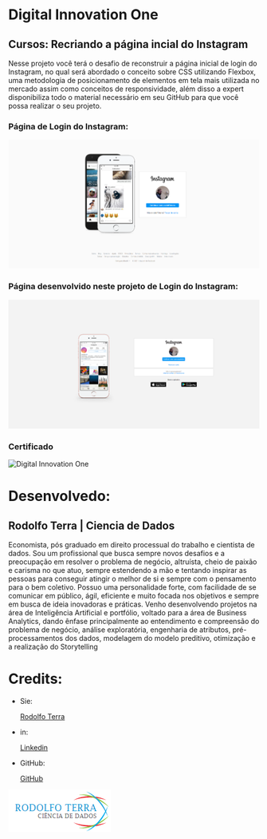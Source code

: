 # Digital Innovation One

## Cursos: Recriando a página incial do Instagram

Nesse projeto você terá o desafio de reconstruir a página inicial de login do Instagram, no qual será abordado o conceito sobre CSS utilizando Flexbox, uma metodologia de posicionamento de elementos em tela mais utilizada no mercado assim como conceitos de responsividade, além disso a expert disponibiliza todo o material necessário em seu GitHub para que você possa realizar o seu projeto.

### Página de Login do Instagram:

![Instagram](https://raw.githubusercontent.com/rodolffoterra/create_page_instagram/main/img/page%20do%20Instagram.png)


### Página desenvolvido neste projeto de Login do Instagram:


![Instagram](https://raw.githubusercontent.com/rodolffoterra/create_page_instagram/main/img/meu%20projeto.png)


### Certificado

![Digital Innovation One](https://raw.githubusercontent.com/rodolffoterra/create_page_instagram/main/img/certificado_%20Recriando_p%C3%A1gina_Instagram.pdf_page_1.png)


# Desenvolvedo:

## Rodolfo Terra | Ciencia de Dados

Economista, pós graduado em direito processual do trabalho e cientista de dados. Sou um profissional que busca sempre novos desafios e a preocupação em resolver o problema de negócio, altruísta, cheio de paixão e carisma no que atuo, sempre estendendo a mão e tentando inspirar as pessoas para conseguir atingir o melhor de si e sempre com o pensamento para o bem coletivo. Possuo uma personalidade forte, com facilidade de se comunicar em público, ágil, eficiente e muito focada nos objetivos e sempre em busca de ideia inovadoras e práticas. Venho desenvolvendo projetos na área de Inteligência Artificial e  portfólio,  voltado para a área de Business Analytics, dando ênfase principalmente ao entendimento e compreensão do problema de negócio, análise exploratória, engenharia de atributos, pré-processamentos dos dados, modelagem do modelo preditivo, otimização e a realização do Storytelling


# Credits:

 * Sie:
	<p style="text-align: left;"><a href="http://www.rodolfoterra.com">Rodolfo Terra</a></p>

 * in:
	<p style="text-align: left;"><a href="https://www.linkedin.com/in/rodolffoterra/">Linkedin</a></p>
   
 * GitHub:
	<p style="text-align: left;"><a href="https://github.com/rodolffoterra">GitHub</a></p>

 ![Ciência de Dados](https://raw.githubusercontent.com/rodolffoterra/Project_KPIs/main/imagem/logo.png)
